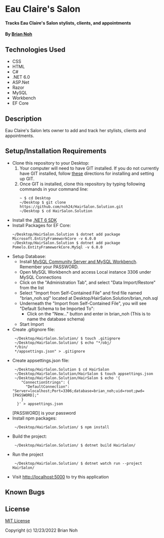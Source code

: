 # Eau Claire's Salon

#### Tracks Eau Claire's Salon stylists, clients, and appointments

#### By [Brian Noh](https://github.com/noh24)

## Technologies Used

- CSS
- HTML
- C#
- .NET 6.0
- ASP.Net
- Razor
- MySQL
- Workbench
- EF Core

## Description

Eau Claire's Salon lets owner to add and track her stylists, clients and appointments.

## Setup/Installation Requirements

- Clone this repository to your Desktop:
  1. Your computer will need to have GIT installed. If you do not currently have GIT installed, follow [these](https://docs.github.com/en/get-started/quickstart/set-up-git) directions for installing and setting up GIT.
  2. Once GIT is installed, clone this repository by typing following commands in your command line:
     ```
     ~ $ cd Desktop
     ~/Desktop $ git clone https://github.com/noh24/HairSalon.Solution.git
     ~/Desktop $ cd HairSalon.Solution
     ```
- Install the [.NET 6 SDK](https://dotnet.microsoft.com/en-us/download/dotnet/6.0)
- Install Packages for EF Core:
  ```
  ~/Desktop/HairSalon.Solution $ dotnet add package Microsoft.EntityFrameworkCore -v 6.0.0
  ~/Desktop/HairSalon.Solution $ dotnet add package Pomelo.EntityFrameworkCore.MySql -v 6.0.0
  ```
- Setup Database:
  - Install [MySQL Community Server and MySQL Workbench](https://www.learnhowtoprogram.com/c-and-net/getting-started-with-c/installing-and-configuring-mysql). Remember your PASSWORD.
  - Open MySQL Workbench and access Local instance 3306 under MySQL Connections
  - Click on the "Administration Tab", and select "Data Import/Restore" from the list
  - Select "Import from Self-Contained File" and find file named "brian_noh.sql" located at Desktop/HairSalon.Solution/brian_noh.sql
  - Underneath the "Import from Self-Contained File", you will see "Default Schema to be Imported To":
    - Click on the "New..." button and enter in brian_noh (This is to name the database schema)
  - Start Import
- Create .gitignore file:
  ```
   ~/Desktop/HairSalon.Solution/ $ touch .gitignore
   ~/Desktop/HairSalon.Solution/ $ echo "*/obj/
   */bin/
   */appsettings.json" > .gitignore
  ```
- Create appsettings.json file:
  ```
   ~/Desktop/HairSalon.Solution $ cd HairSalon
   ~/Desktop/HairSalon.Solution/HairSalon $ touch appsettings.json
   ~/Desktop/HairSalon.Solution/HairSalon $ echo '{
      "ConnectionStrings": {
        "DefaultConnection": "Server=localhost;Port=3306;database=brian_noh;uid=root;pwd=[PASSWORD];"
      }
    }' > appsettings.json
  ```
  [PASSWORD] is your password
- Install npm packages:
  ```
   ~/Desktop/HairSalon.Solution/ $ npm install
  ```
- Build the project:
  ```
   ~/Desktop/HairSalon.Solution/ $ dotnet build HairSalon/

  ```
- Run the project
  ```
   ~/Desktop/HairSalon.Solution/ $ dotnet watch run --project HairSalon/
  ```
- Visit [http://localhost:5000](http://localhost:5000) to try this application

## Known Bugs


## License

[MIT License](./license.txt)

Copyright (c) 12/23/2022 Brian Noh
